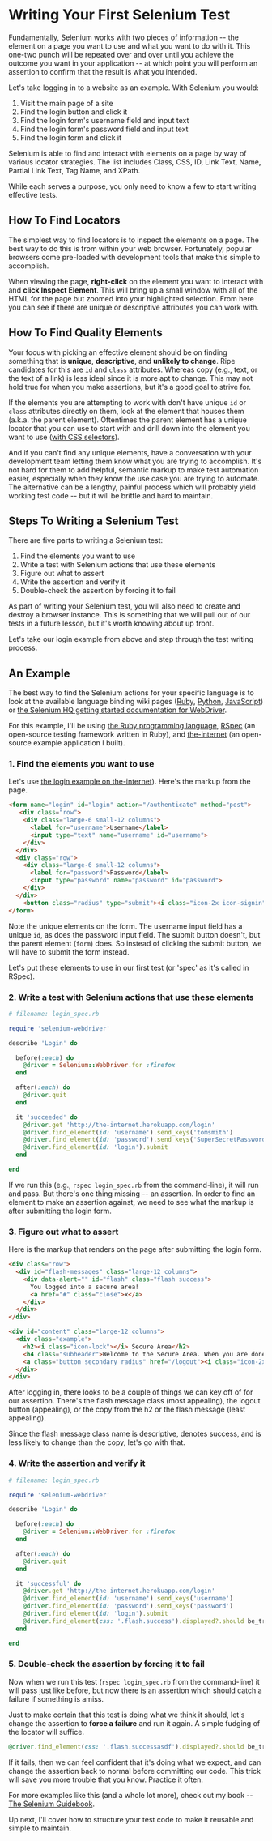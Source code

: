 # Writing Your First Selenium Test

Fundamentally, Selenium works with two pieces of information -- the element on a page you want to use and what you want to do with it. This one-two punch will be repeated over and over until you achieve the outcome you want in your application -- at which point you will perform an assertion to confirm that the result is what you intended.

Let's take logging in to a website as an example. With Selenium you would:

1. Visit the main page of a site
2. Find the login button and click it
3. Find the login form's username field and input text
4. Find the login form's password field and input text
5. Find the login form and click it

Selenium is able to find and interact with elements on a page by way of various locator strategies. The list includes Class, CSS, ID, Link Text, Name, Partial Link Text, Tag Name, and XPath.

While each serves a purpose, you only need to know a few to start writing effective tests.

## How To Find Locators

The simplest way to find locators is to inspect the elements on a page. The best way to do this is from within your web browser. Fortunately, popular browsers come pre-loaded with development tools that make this simple to accomplish.

When viewing the page, __right-click__ on the element you want to interact with and __click Inspect Element__. This will bring up a small window with all of the HTML for the page but zoomed into your highlighted selection. From here you can see if there are unique or descriptive attributes you can work with.

## How To Find Quality Elements

Your focus with picking an effective element should be on finding something that is __unique__, __descriptive__, and __unlikely to change__. Ripe candidates for this are `id` and `class` attributes. Whereas copy (e.g., text, or the text of a link) is less ideal since it is more apt to change. This may not hold true for when you make assertions, but it's a good goal to strive for.

If the elements you are attempting to work with don't have unique `id` or `class` attributes directly on them, look at the element that houses them (a.k.a. the parent element). Oftentimes the parent element has a unique locator that you can use to start with and drill down into the element you want to use ([with CSS selectors](http://saucelabs.com/resources/selenium/css-selectors)).

And if you can't find any unique elements, have a conversation with your development team letting them know what you are trying to accomplish. It's not hard for them to add helpful, semantic markup to make test automation easier, especially when they know the use case you are trying to automate. The alternative can be a lengthy, painful process which will probably yield working test code -- but it will be brittle and hard to maintain.

## Steps To Writing a Selenium Test

There are five parts to writing a Selenium test:

1. Find the elements you want to use
2. Write a test with Selenium actions that use these elements
3. Figure out what to assert
4. Write the assertion and verify it
5. Double-check the assertion by forcing it to fail

As part of writing your Selenium test, you will also need to create and destroy a browser instance. This is something that we will pull out of our tests in a future lesson, but it's worth knowing about up front.

Let's take our login example from above and step through the test writing process.

## An Example

The best way to find the Selenium actions for your specific language is to look at the available language binding wiki pages ([Ruby](https://code.google.com/p/selenium/wiki/RubyBindings), [Python](https://code.google.com/p/selenium/wiki/PythonBindings), [JavaScript](https://code.google.com/p/selenium/wiki/WebDriverJs)) or [the Selenium HQ getting started documentation for WebDriver](http://docs.seleniumhq.org/docs/03_webdriver.jsp#selenium-webdriver-api-commands-and-operations).

For this example, I'll be using [the Ruby programming language](https://www.ruby-lang.org/en/), [RSpec](http://rspec.info/) (an open-source testing framework written in Ruby), and [the-internet](the-internet.herokuapp.com) (an open-source example application I built).

### 1. Find the elements you want to use

Let's use [the login example on the-internet](http://the-internet.herokuapp.com/login)). Here's the markup from the page.

```html
<form name="login" id="login" action="/authenticate" method="post">
   <div class="row">
    <div class="large-6 small-12 columns">
      <label for="username">Username</label>
      <input type="text" name="username" id="username">
    </div>
  </div>
  <div class="row">
    <div class="large-6 small-12 columns">
      <label for="password">Password</label>
      <input type="password" name="password" id="password">
    </div>
  </div>
    <button class="radius" type="submit"><i class="icon-2x icon-signin"> Login</i></button>
</form>
```

Note the unique elements on the form. The username input field has a unique `id`, as does the password input field. The submit button doesn't, but the parent element (`form`) does. So instead of clicking the submit button, we will have to submit the form instead.

Let's put these elements to use in our first test (or 'spec' as it's called in RSpec).

### 2. Write a test with Selenium actions that use these elements

```ruby
# filename: login_spec.rb

require 'selenium-webdriver'

describe 'Login' do

  before(:each) do
    @driver = Selenium::WebDriver.for :firefox
  end

  after(:each) do
    @driver.quit
  end

  it 'succeeded' do
    @driver.get 'http://the-internet.herokuapp.com/login'
    @driver.find_element(id: 'username').send_keys('tomsmith')
    @driver.find_element(id: 'password').send_keys('SuperSecretPassword!')
    @driver.find_element(id: 'login').submit
  end

end
```

If we run this (e.g., `rspec login_spec.rb` from the command-line), it will run and pass. But there's one thing missing -- an assertion. In order to find an element to make an assertion against, we need to see what the markup is after submitting the login form.

### 3. Figure out what to assert

Here is the markup that renders on the page after submitting the login form.

```html
<div class="row">
  <div id="flash-messages" class="large-12 columns">
    <div data-alert="" id="flash" class="flash success">
      You logged into a secure area!
      <a href="#" class="close">x</a>
    </div>
  </div>
</div>

<div id="content" class="large-12 columns">
  <div class="example">
    <h2><i class="icon-lock"></i> Secure Area</h2>
    <h4 class="subheader">Welcome to the Secure Area. When you are done click logout below.</h4>
    <a class="button secondary radius" href="/logout"><i class="icon-2x icon-signout"> Logout</i></a>
  </div>
</div>
```

After logging in, there looks to be a couple of things we can key off of for our assertion. There's the flash message class (most appealing), the logout button (appealing), or the copy from the h2 or the flash message (least appealing).

Since the flash message class name is descriptive, denotes success, and is less likely to change than the copy, let's go with that.

### 4. Write the assertion and verify it

```ruby
# filename: login_spec.rb

require 'selenium-webdriver'

describe 'Login' do

  before(:each) do
    @driver = Selenium::WebDriver.for :firefox
  end

  after(:each) do
    @driver.quit
  end

  it 'successful' do
    @driver.get 'http://the-internet.herokuapp.com/login'
    @driver.find_element(id: 'username').send_keys('username')
    @driver.find_element(id: 'password').send_keys('password')
    @driver.find_element(id: 'login').submit
    @driver.find_element(css: '.flash.success').displayed?.should be_true
  end

end
```

### 5. Double-check the assertion by forcing it to fail

Now when we run this test (`rspec login_spec.rb` from the command-line) it will pass just like before, but now there is an assertion which should catch a failure if something is amiss.

Just to make certain that this test is doing what we think it should, let's change the assertion to __force a failure__ and run it again. A simple fudging of the locator will suffice.

```ruby
@driver.find_element(css: '.flash.successasdf').displayed?.should be_true
```

If it fails, then we can feel confident that it's doing what we expect, and can change the assertion back to normal before committing our code. This trick will save you more trouble that you know. Practice it often.

For more examples like this (and a whole lot more), check out my book -- [The Selenium Guidebook](http://davehaeffner.com/selenium-guidebook/).

Up next, I'll cover how to structure your test code to make it reusable and simple to maintain.
